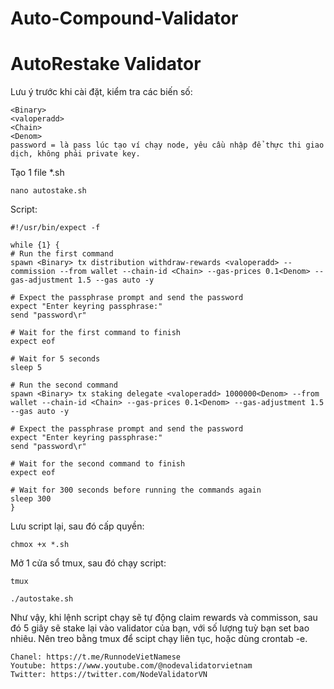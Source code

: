 # Auto-Compound-Validator

# AutoRestake Validator

Lưu ý trước khi cài đặt, kiểm tra các biến số:

    <Binary>
    <valoperadd>
    <Chain>
    <Denom>
    password = là pass lúc tạo ví chạy node, yêu cầu nhập để thực thi giao dịch, không phải private key.
    

Tạo 1 file *.sh

    nano autostake.sh

Script:

    #!/usr/bin/expect -f

    while {1} {
    # Run the first command
    spawn <Binary> tx distribution withdraw-rewards <valoperadd> --commission --from wallet --chain-id <Chain> --gas-prices 0.1<Denom> --gas-adjustment 1.5 --gas auto -y

    # Expect the passphrase prompt and send the password
    expect "Enter keyring passphrase:"
    send "password\r"

    # Wait for the first command to finish
    expect eof

    # Wait for 5 seconds
    sleep 5

    # Run the second command
    spawn <Binary> tx staking delegate <valoperadd> 1000000<Denom> --from wallet --chain-id <Chain> --gas-prices 0.1<Denom> --gas-adjustment 1.5 --gas auto -y

    # Expect the passphrase prompt and send the password
    expect "Enter keyring passphrase:"
    send "password\r"

    # Wait for the second command to finish
    expect eof

    # Wait for 300 seconds before running the commands again
    sleep 300
    }
  
Lưu script lại, sau đó cấp quyền:
  
    chmox +x *.sh
      
Mở 1 cửa sổ tmux, sau đó chạy script:
  
    tmux
      
    ./autostake.sh
      
 Như vậy, khi lệnh script chạy sẽ tự động claim rewards và commisson, sau đó 5 giây sẽ stake lại vào validator của bạn, với số lượng tuỳ bạn set bao nhiêu.
 Nên treo bằng tmux để scipt chạy liên tục, hoặc dùng crontab -e. 
 
    Chanel: https://t.me/RunnodeVietNamese
    Youtube: https://www.youtube.com/@nodevalidatorvietnam
    Twitter: https://twitter.com/NodeValidatorVN

